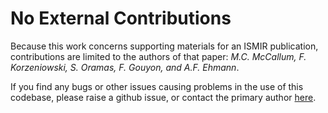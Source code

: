 # No External Contributions

Because this work concerns supporting materials for an ISMIR publication, contributions are limited to the authors of that paper: *M.C. McCallum, F. Korzeniowski, S. Oramas, F. Gouyon, and A.F. Ehmann*.

If you find any bugs or other issues causing problems in the use of this codebase, please raise a github issue, or contact the primary author [here](http://www.mattcmccallum.com/Contact/).
